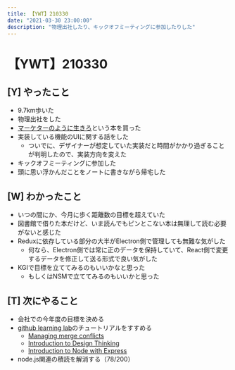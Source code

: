 ```yaml
---
title: 【YWT】210330
date: "2021-03-30 23:00:00"
description: "物理出社したり、キックオフミーティングに参加したりした"
---
```


# 【YWT】210330

## [Y] やったこと

- 9.7km歩いた
- 物理出社をした
- [マーケターのように生きろ](https://www.amazon.co.jp/dp/4492046852)という本を買った
- 実装している機能のUIに関する話をした
  - ついでに、デザイナーが想定していた実装だと時間がかかり過ぎることが判明したので、実装方向を変えた
- キックオフミーティングに参加した
- 頭に思い浮かんだことをノートに書きながら帰宅した

## [W] わかったこと

- いつの間にか、今月に歩く距離数の目標を超えていた
- 図書館で借りた本だけど、いま読んでもピンとこない本は無理して読む必要がないと感じた
- Reduxに依存している部分の大半がElectron側で管理しても無難な気がした
  - 何なら、Electron側では常に正のデータを保持していて、React側で変更するデータを修正して送る形式で良い気がした
- KGIで目標を立ててみるのもいいかなと思った
  - もしくはNSMで立ててみるのもいいかと思った

## [T] 次にやること

- 会社での今年度の目標を決める
- [github learning lab](https://lab.github.com/githubtraining)のチュートリアルをすすめる
  - [Managing merge conflicts](https://lab.github.com/githubtraining/managing-merge-conflicts)
  - [Introduction to Design Thinking](https://lab.github.com/githubtraining/introduction-to-design-thinking)
  - [Introduction to Node with Express](https://lab.github.com/everydeveloper/introduction-to-node-with-express)
- node.js関連の積読を解消する（78/200）
